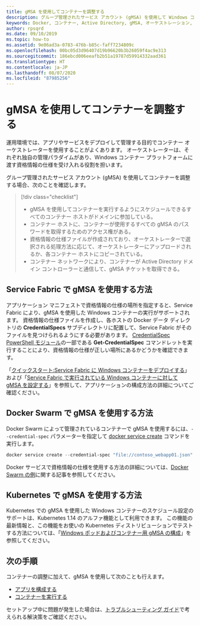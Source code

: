 ```yaml
---
title: gMSA を使用してコンテナーを調整する
description: グループ管理されたサービス アカウント (gMSA) を使用して Windows コンテナーを調整する方法。
keywords: Docker, コンテナー, Active Directory, gMSA, オーケストレーション, Kubernetes, グループ管理されたサービス アカウント, グループ管理されたサービス アカウント
author: rpsqrd
ms.date: 09/10/2019
ms.topic: how-to
ms.assetid: 9e06ad3a-0783-476b-b85c-faff7234809c
ms.openlocfilehash: 00bc05d3d96407d19b96620b3b26059f4ac9e313
ms.sourcegitcommit: 186ebcd006eeafb2b51a19787d59914332aad361
ms.translationtype: HT
ms.contentlocale: ja-JP
ms.lasthandoff: 08/07/2020
ms.locfileid: "87985256"
---
```

# <a name="orchestrate-containers-with-a-gmsa"></a>gMSA を使用してコンテナーを調整する

運用環境では、アプリやサービスをデプロイして管理する目的でコンテナー オーケストレーターを使用することがよくあります。 オーケストレーターは、それぞれ独自の管理パラダイムがあり、Windows コンテナー プラットフォームに渡す資格情報の仕様を受け入れる役割を担います。

グループ管理されたサービス アカウント (gMSA) を使用してコンテナーを調整する場合、次のことを確認します。

> [!div class="checklist"]
> * gMSA を使用してコンテナーを実行するようにスケジュールできるすべてのコンテナー ホストがドメインに参加している。
> * コンテナー ホストに、コンテナーが使用するすべての gMSA のパスワードを取得するためのアクセス権がある。
> * 資格情報の仕様ファイルが作成されており、オーケストレーターで選択される処理方法に応じて、オーケストレーターにアップロードされるか、各コンテナー ホストにコピーされている。
> * コンテナー ネットワークにより、コンテナーが Active Directory ドメイン コントローラーと通信して、gMSA チケットを取得できる。

## <a name="how-to-use-gmsa-with-service-fabric"></a>Service Fabric で gMSA を使用する方法

アプリケーション マニフェストで資格情報の仕様の場所を指定すると、Service Fabric により、gMSA を使用した Windows コンテナーの実行がサポートされます。 資格情報の仕様ファイルを作成し、各ホストの Docker データ ディレクトリの **CredentialSpecs** サブディレクトリに配置して、Service Fabric がそのファイルを見つけられるようにする必要があります。 [CredentialSpec PowerShell モジュール](https://aka.ms/credspec)の一部である **Get-CredentialSpec** コマンドレットを実行することにより、資格情報の仕様が正しい場所にあるかどうかを確認できます。

「[クイックスタート:Service Fabric に Windows コンテナーをデプロイする](https://docs.microsoft.com/azure/service-fabric/service-fabric-quickstart-containers)」および「[Service Fabric で実行されている Windows コンテナーに対して gMSA を設定する](https://docs.microsoft.com/azure/service-fabric/service-fabric-setup-gmsa-for-windows-containers)」を参照して、アプリケーションの構成方法の詳細についてご確認ください。

## <a name="how-to-use-gmsa-with-docker-swarm"></a>Docker Swarm で gMSA を使用する方法

Docker Swarm によって管理されているコンテナーで gMSA を使用するには、`--credential-spec` パラメーターを指定して [docker service create](https://docs.docker.com/engine/reference/commandline/service_create/) コマンドを実行します。

```powershell
docker service create --credential-spec "file://contoso_webapp01.json" --hostname "WebApp01" <image name>
```

Docker サービスで資格情報の仕様を使用する方法の詳細については、[Docker Swarm の例](https://docs.docker.com/engine/reference/commandline/service_create/#provide-credential-specs-for-managed-service-accounts-windows-only)に関する記事を参照してください。

## <a name="how-to-use-gmsa-with-kubernetes"></a>Kubernetes で gMSA を使用する方法

Kubernetes での gMSA を使用した Windows コンテナーのスケジュール設定のサポートは、Kubernetes 1.14 のアルファ機能として利用できます。 この機能の最新情報と、この機能をお使いの Kubernetes ディストリビューションでテストする方法については、「[Windows ポッドおよびコンテナー用 gMSA の構成](https://kubernetes.io/docs/tasks/configure-pod-container/configure-gmsa)」を参照してください。

## <a name="next-steps"></a>次の手順

コンテナーの調整に加えて、gMSA を使用して次のことも行えます。

- [アプリを構成する](gmsa-configure-app.md)
- [コンテナーを実行する](gmsa-run-container.md)

セットアップ中に問題が発生した場合は、[トラブルシューティング ガイド](gmsa-troubleshooting.md)で考えられる解決策をご確認ください。
